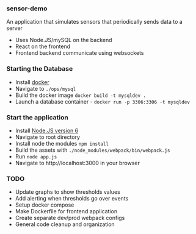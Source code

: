 ### sensor-demo
An application that simulates sensors that periodically sends data to a server
- Uses Node.JS/mySQL on the backend
- React on the frontend
- Frontend backend communicate using websockets


### Starting the Database
- Install [docker](https://www.docker.com/)
- Navigate to `./ops/mysql`
- Build the docker image `docker build -t mysqldev .`
- Launch a database container  - `docker run -p 3306:3306 -t mysqldev`

### Start the application
- Install [Node.JS version 6](https://nodejs.org/en/download/)
- Navigate to root directory
- Install node the modules `npm install`
- Build the assets with `./node_modules/webpack/bin/webpack.js`
- Run `node app.js`
- Navigate to http://localhost:3000 in your browser

### TODO
- Update graphs to show thresholds values
- Add alerting when thresholds go over events
- Setup docker compose
- Make Dockerfile for frontend application
- Create separate dev/prod webpack configs
- General code cleanup and organization
